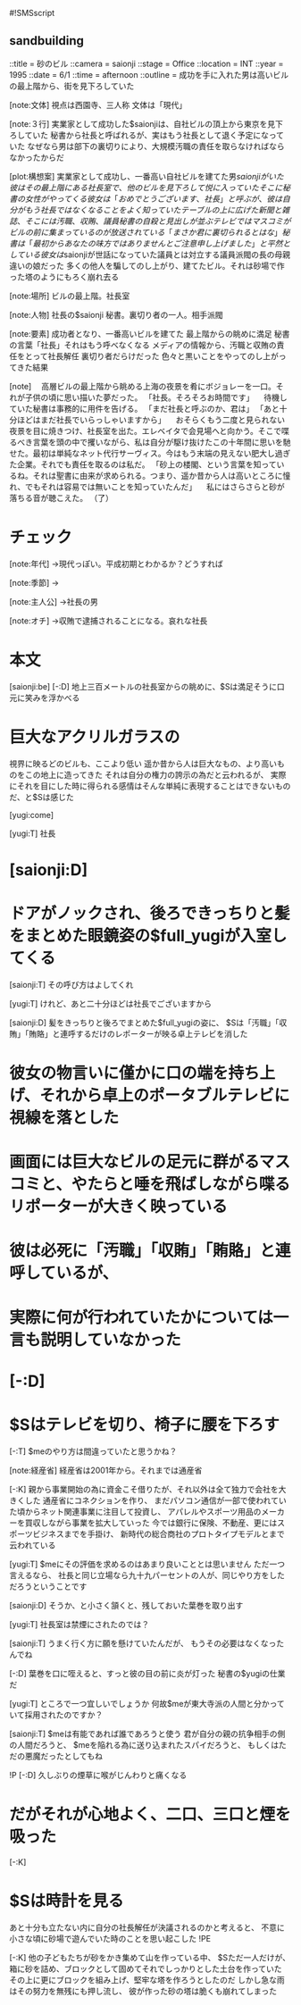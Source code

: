 #!SMSscript

## sandbuilding

::title = 砂のビル
::camera = saionji
::stage = Office
::location = INT
::year = 1995
::date = 6/1
::time = afternoon
::outline = 成功を手に入れた男は高いビルの最上階から、街を見下ろしていた

[note:文体]
視点は西園寺、三人称
文体は「現代」

[note:３行]
実業家として成功した$saionjiは、自社ビルの頂上から東京を見下ろしていた
秘書から社長と呼ばれるが、実はもう社長として退く予定になっていた
なぜなら男は部下の裏切りにより、大規模汚職の責任を取らなければならなかったからだ

[plot:構想案]
実業家として成功し、一番高い自社ビルを建てた男$saionjiがいた
彼はその最上階にある社長室で、他のビルを見下ろして悦に入っていた
そこに秘書の女性がやってくる
彼女は「おめでとうございます、社長」と呼ぶが、彼は自分がもう社長ではなくなることをよく知っていた
テーブルの上に広げた新聞と雑誌、そこには汚職、収賄、議員秘書の自殺と見出しが並ぶ
テレビではマスコミがビルの前に集まっているのが放送されている
「まさか君に裏切られるとはな」
秘書は「最初からあなたの味方ではありませんとご注意申し上げました」と平然としている
彼女は$saionjiが世話になっていた議員とは対立する議員派閥の長の母親違いの娘だった
多くの他人を騙してのし上がり、建てたビル。それは砂場で作った塔のようにもろく崩れ去る

[note:場所]
ビルの最上階。社長室

[note:人物]
社長の$saionji
秘書。裏切り者の一人。相手派閥

[note:要素]
成功者となり、一番高いビルを建てた
最上階からの眺めに満足
秘書の言葉「社長」それはもう呼べなくなる
メディアの情報から、汚職と収賄の責任をとって社長解任
裏切り者だらけだった
色々と黒いことをやってのし上がってきた結果

[note]
　高層ビルの最上階から眺める上海の夜景を肴にボジョレーを一口。それが子供の頃に思い描いた夢だった。
「社長。そろそろお時間です」
　待機していた秘書は事務的に用件を告げる。
「まだ社長と呼ぶのか、君は」
「あと十分ほどはまだ社長でいらっしゃいますから」
　おそらくもう二度と見られない夜景を目に焼きつけ、社長室を出た。エレベイタで会見場へと向かう。そこで喋るべき言葉を頭の中で攫いながら、私は自分が駆け抜けたこの十年間に思いを馳せた。最初は単純なネット代行サーヴィス。今はもう末端の見えない肥大し過ぎた企業。それでも責任を取るのは私だ。
「砂上の楼閣、という言葉を知っているね。それは聖書に由来が求められる。つまり、遥か昔から人は高いところに憧れ、でもそれは容易では無いことを知っていたんだ」
　私にはさらさらと砂が落ちる音が聴こえた。
（了）

# チェック

[note:年代]
→現代っぽい。平成初期とわかるか？どうすれば

[note:季節]
→

[note:主人公]
→社長の男

[note:オチ]
→収賄で逮捕されることになる。哀れな社長

# 本文

[saionji:be]
[-:D]
地上三百メートルの社長室からの眺めに、$Sは満足そうに口元に笑みを浮かべる
# 巨大なアクリルガラスの
視界に映るどのビルも、ここより低い
遥か昔から人は巨大なもの、より高いものをこの地上に造ってきた
それは自分の権力の誇示の為だと云われるが、
実際にそれを目にした時に得られる感情はそんな単純に表現することはできないものだ、と$Sは感じた

[yugi:come]

[yugi:T]
社長

# [saionji:D]
# ドアがノックされ、後ろできっちりと髪をまとめた眼鏡姿の$full_yugiが入室してくる

[saionji:T]
その呼び方はよしてくれ

[yugi:T]
けれど、あと二十分ほどは社長でございますから

[saionji:D]
髪をきっちりと後ろでまとめた$full_yugiの姿に、
$Sは「汚職」「収賄」「賄賂」と連呼するだけのレポーターが映る卓上テレビを消した

# 彼女の物言いに僅かに口の端を持ち上げ、それから卓上のポータブルテレビに視線を落とした
# 画面には巨大なビルの足元に群がるマスコミと、やたらと唾を飛ばしながら喋るリポーターが大きく映っている
# 彼は必死に「汚職」「収賄」「賄賂」と連呼しているが、
# 実際に何が行われていたかについては一言も説明していなかった

# [-:D]
# $Sはテレビを切り、椅子に腰を下ろす

[-:T]
$meのやり方は間違っていたと思うかね？

[note:経産省]
経産省は2001年から。それまでは通産省

[-:K]
親から事業開始の為に資金こそ借りたが、それ以外は全て独力で会社を大きくした
通産省にコネクションを作り、
まだパソコン通信が一部で使われていた頃からネット関連事業に注目して投資し、
アパレルやスポーツ用品のメーカーを買収しながら事業を拡大していった
今では銀行に保険、不動産、更にはスポーツビジネスまでを手掛け、
新時代の総合商社のプロトタイプモデルとまで云われている

[yugi:T]
$meにその評価を求めるのはあまり良いこととは思いません
ただ一つ言えるなら、
社長と同じ立場なら九十九パーセントの人が、同じやり方をしただろうということです

[saionji:D]
そうか、と小さく頷くと、残しておいた葉巻を取り出す

[yugi:T]
社長室は禁煙にされたのでは？

[saionji:T]
うまく行く方に願を懸けていたんだが、
もうその必要はなくなったんでね

[-:D]
葉巻を口に咥えると、すっと彼の目の前に炎が灯った
秘書の$yugiの仕業だ

[yugi:T]
ところで一つ宜しいでしょうか
何故$meが東大寺派の人間と分かっていて採用されたのですか？

[saionji:T]
$meは有能であれば誰であろうと使う
君が自分の親の抗争相手の側の人間だろうと、
$meを陥れる為に送り込まれたスパイだろうと、
もしくはただの悪魔だったとしてもね

!P
[-:D]
久しぶりの煙草に喉がじんわりと痛くなる
# だがそれが心地よく、二口、三口と煙を吸った

[-:K]
# $Sは時計を見る
あと十分も立たない内に自分の社長解任が決議されるのかと考えると、
不意に小さな頃に砂場で遊んでいた時のことを思い起こした
!PE

[-:K]
他の子どもたちが砂をかき集めて山を作っている中、
$Sただ一人だけが、箱に砂を詰め、ブロックとして固めてそれでしっかりとした土台を作っていた
その上に更にブロックを組み上げ、堅牢な塔を作ろうとしたのだ
しかし急な雨はその努力を無残にも押し流し、
彼が作った砂の塔は脆くも崩れてしまった


